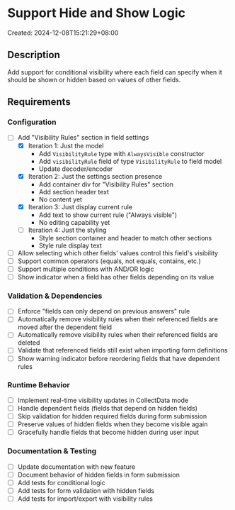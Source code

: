 # Support Hide and Show Logic

Created: 2024-12-08T15:21:29+08:00

## Description

Add support for conditional visibility where each field can specify when it should be shown or hidden based on values of other fields.

## Requirements

### Configuration
- [ ] Add "Visibility Rules" section in field settings
    - [x] Iteration 1: Just the model
        - Add `VisibilityRule` type with `AlwaysVisible` constructor
        - Add `visibilityRule` field of type `VisibilityRule` to field model
        - Update decoder/encoder
    - [x] Iteration 2: Just the settings section presence
        - Add container div for "Visibility Rules" section
        - Add section header text
        - No content yet
    - [x] Iteration 3: Just display current rule
        - Add text to show current rule ("Always visible")
        - No editing capability yet
    - [ ] Iteration 4: Just the styling
        - Style section container and header to match other sections
        - Style rule display text
- [ ] Allow selecting which other fields' values control this field's visibility
- [ ] Support common operators (equals, not equals, contains, etc.)
- [ ] Support multiple conditions with AND/OR logic
- [ ] Show indicator when a field has other fields depending on its value

### Validation & Dependencies
- [ ] Enforce "fields can only depend on previous answers" rule
- [ ] Automatically remove visibility rules when their referenced fields are moved after the dependent field
- [ ] Automatically remove visibility rules when their referenced fields are deleted
- [ ] Validate that referenced fields still exist when importing form definitions
- [ ] Show warning indicator before reordering fields that have dependent rules

### Runtime Behavior
- [ ] Implement real-time visibility updates in CollectData mode
- [ ] Handle dependent fields (fields that depend on hidden fields)
- [ ] Skip validation for hidden required fields during form submission
- [ ] Preserve values of hidden fields when they become visible again
- [ ] Gracefully handle fields that become hidden during user input

### Documentation & Testing
- [ ] Update documentation with new feature
- [ ] Document behavior of hidden fields in form submission
- [ ] Add tests for conditional logic
- [ ] Add tests for form validation with hidden fields
- [ ] Add tests for import/export with visibility rules
